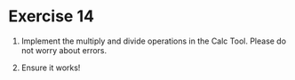 # Exercise 14

1. Implement the multiply and divide operations in the Calc Tool. Please do not worry about errors.

2. Ensure it works!